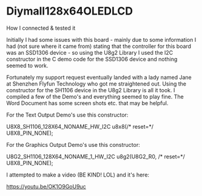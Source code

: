 # Diymall128x64OLEDLCD
How I connected &amp; tested it

Initially I had some issues with this board - mainly due to some information I had (not sure where it came from) stating that the controller for this board was an SSD1306 device - so using the U8g2 Library I used the I2C constructor in the C demo code for the SSD1306 device and nothing seemed to work.

Fortunately my support request eventually landed with a lady named Jane at Shenzhen Flyfun Technology who got me straightened out.  Using the constructor for the SH1106 device in the U8g2 Library is all it took.  I compiled a few of the Demo's and everything seemed to play fine.  The Word Document has some screen shots etc. that may be helpful.

For the Text Output Demo's use this constructor:

U8X8_SH1106_128X64_NONAME_HW_I2C u8x8(/* reset=*/ U8X8_PIN_NONE);

For the Graphics Output Demo's use this constructor:

U8G2_SH1106_128X64_NONAME_1_HW_I2C u8g2(U8G2_R0, /* reset=*/ U8X8_PIN_NONE);

I attempted to make a video (BE KIND! LOL) and it's here:

https://youtu.be/OK1O9GoU9uc


